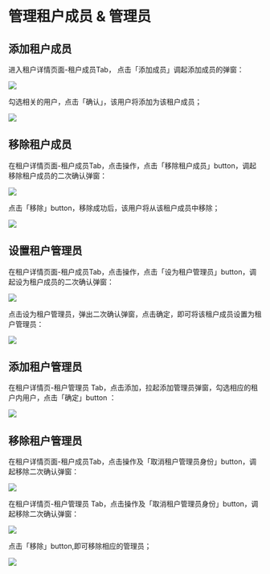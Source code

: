 # 管理租户成员 & 管理员

<LastUpdated/>

## 添加租户成员

进入租户详情页面-租户成员Tab， 点击「添加成员」调起添加成员的弹窗：

![](./images/tenantManagement/4-1.png)

勾选相关的用户，点击「确认」，该用户将添加为该租户成员；

![](./images/tenantManagement/4-2.png)

## 移除租户成员

在租户详情页面-租户成员Tab，点击操作，点击「移除租户成员」button，调起移除租户成员的二次确认弹窗：

![](./images/tenantManagement/4-3.png)

点击「移除」button，移除成功后，该用户将从该租户成员中移除；

![](./images/tenantManagement/4-4.png)

## 设置租户管理员

在租户详情页面-租户成员Tab，点击操作，点击「设为租户管理员」button，调起设为租户成员的二次确认弹窗：

![](./images/tenantManagement/4-5.png)

点击设为租户管理员，弹出二次确认弹窗，点击确定，即可将该租户成员设置为租户管理员：

![](./images/tenantManagement/4-6.png)

## 添加租户管理员

在租户详情页-租户管理员 Tab，点击添加，拉起添加管理员弹窗，勾选相应的租户内用户，点击「确定」button ：

![](./images/tenantManagement/4-7.png)

## 移除租户管理员

在租户详情页面-租户成员Tab，点击操作及「取消租户管理员身份」button，调起移除二次确认弹窗：

![](./images/tenantManagement/4-8.png)

在租户详情页-租户管理员 Tab，点击操作及「取消租户管理员身份」button，调起移除二次确认弹窗：

![](./images/tenantManagement/4-9.png)

点击「移除」button,即可移除相应的管理员；

![](./images/tenantManagement/4-10.png)
